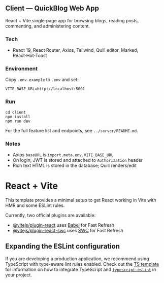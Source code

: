 ## Client — QuickBlog Web App

React + Vite single‑page app for browsing blogs, reading posts, commenting, and administering content.

### Tech
- React 19, React Router, Axios, Tailwind, Quill editor, Marked, React‑Hot‑Toast

### Environment
Copy `.env.example` to `.env` and set:

```
VITE_BASE_URL=http://localhost:5001
```

### Run
```
cd client
npm install
npm run dev
```

For the full feature list and endpoints, see `../server/README.md`.

### Notes
- Axios `baseURL` is `import.meta.env.VITE_BASE_URL`
- On login, JWT is stored and attached to `Authorization` header
- Rich text HTML is stored in the database; Quill renders/edit

# React + Vite

This template provides a minimal setup to get React working in Vite with HMR and some ESLint rules.

Currently, two official plugins are available:

- [@vitejs/plugin-react](https://github.com/vitejs/vite-plugin-react/blob/main/packages/plugin-react) uses [Babel](https://babeljs.io/) for Fast Refresh
- [@vitejs/plugin-react-swc](https://github.com/vitejs/vite-plugin-react/blob/main/packages/plugin-react-swc) uses [SWC](https://swc.rs/) for Fast Refresh

## Expanding the ESLint configuration

If you are developing a production application, we recommend using TypeScript with type-aware lint rules enabled. Check out the [TS template](https://github.com/vitejs/vite/tree/main/packages/create-vite/template-react-ts) for information on how to integrate TypeScript and [`typescript-eslint`](https://typescript-eslint.io) in your project.
